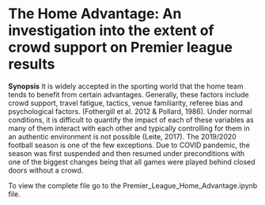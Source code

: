 # The Home Advantage: An investigation into the extent of crowd support on Premier league results

**Synopsis**
It is widely accepted in the sporting world that the home team tends to benefit from certain advantages. Generally, these factors include crowd support, travel fatigue, tactics, venue familiarity, referee bias and psychological factors. (Fothergill et al. 2012 & Pollard, 1986). Under normal conditions, it is difficult to quantify the impact of each of these variables as many of them interact with each other and typically controlling for them in an authentic environment is not possible (Leite, 2017). The 2019/2020 football season is one of the few exceptions. Due to COVID pandemic, the season was first suspended and then resumed under preconditions with one of the biggest changes being that all games were played behind closed doors without a crowd.

To view the complete file go to the Premier_League_Home_Advantage.ipynb file.
